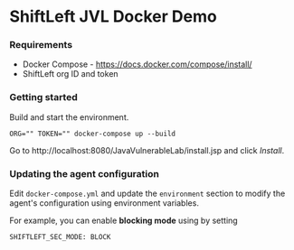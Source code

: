 # ShiftLeft JVL Docker Demo

### Requirements

* Docker Compose - https://docs.docker.com/compose/install/
* ShiftLeft org ID and token

### Getting started

Build and start the environment.

```
ORG="" TOKEN="" docker-compose up --build
```

Go to http://localhost:8080/JavaVulnerableLab/install.jsp and click _Install_.

### Updating the agent configuration

Edit `docker-compose.yml` and update the `environment` section to modify the
agent's configuration using environment variables.

For example, you can enable **blocking mode** using by setting

```
SHIFTLEFT_SEC_MODE: BLOCK
```
